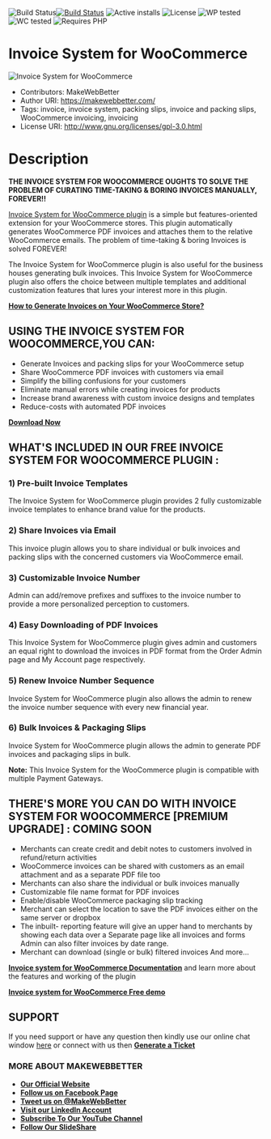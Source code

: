 ![Build Status](https://img.shields.io/travis/twbs/bootstrap/v4-dev.svg)[![Build Status](https://img.shields.io/travis/twbs/bootstrap/v4-dev.svg)](https://travis-ci.org/twbs/bootstrap) ![Active installs](https://img.shields.io/badge/Active-10%2B-brightgreen) ![License](https://img.shields.io/badge/License-GPLv3%20or%20later-yellowgreen) ![WP tested](https://img.shields.io/badge/WP%20tested-5.7-brightgreen) ![WC tested](https://img.shields.io/badge/WC%20tested-5.1-brightgreen) ![Requires PHP](https://img.shields.io/badge/Requires%20PHP-7.2-blue)
# Invoice System for WooCommerce
![Invoice System for WooCommerce](https://ps.w.org/invoice-system-for-woocommerce/assets/banner-772x250.png?rev=2504009)
* Contributors: MakeWebBetter
* Author URI: https://makewebbetter.com/
* Tags: invoice, invoice system, packing slips, invoice and packing slips, WooCommerce invoicing, invoicing
*  License URI: http://www.gnu.org/licenses/gpl-3.0.html

# Description
**THE INVOICE SYSTEM FOR WOOCOMMERCE OUGHTS TO SOLVE THE PROBLEM OF CURATING TIME-TAKING & BORING INVOICES MANUALLY, FOREVER!!**

[Invoice System for WooCommerce plugin](https://wordpress.org/plugins/invoice-system-for-woocommerce/) is a simple but features-oriented extension for your WooCommerce stores. This plugin automatically generates WooCommerce PDF invoices and attaches them to the relative WooCommerce emails. The problem of time-taking & boring Invoices is solved FOREVER!

The Invoice System for WooCommerce plugin is also useful for the business houses generating bulk invoices. This Invoice System for WooCommerce plugin also offers the choice between multiple templates and additional customization features that lures your interest more in this plugin.

[**How to Generate Invoices on Your WooCommerce Store?**](https://www.youtube.com/watch?v=n_ramvCpIy0)

## USING THE INVOICE SYSTEM FOR WOOCOMMERCE,YOU CAN:

* Generate Invoices and packing slips for your WooCommerce setup
* Share WooCommerce PDF invoices with customers via email
* Simplify the billing confusions for your customers 
* Eliminate manual errors while creating invoices for products
* Increase brand awareness with custom invoice designs and templates
* Reduce-costs with automated PDF invoices

[**Download Now**](https://wordpress.org/plugins/invoice-system-for-woocommerce/)


## WHAT'S INCLUDED IN OUR FREE INVOICE SYSTEM FOR WOOCOMMERCE PLUGIN : 

### 1) Pre-built Invoice Templates

The Invoice System for WooCommerce plugin provides 2 fully customizable invoice templates to enhance brand value for the products.

### 2) Share Invoices via Email

This invoice plugin allows you to share individual or bulk invoices and packing slips with the concerned customers via WooCommerce email.

### 3) Customizable Invoice Number

Admin can add/remove prefixes and suffixes to the invoice number to provide a more personalized perception to customers.

### 4) Easy Downloading of PDF Invoices

This Invoice System for WooCommerce plugin gives admin and customers an equal right to download the invoices in PDF format from the Order Admin page and My Account page respectively.

### 5) Renew Invoice Number Sequence

Invoice System for WooCommerce plugin also allows the admin to renew the invoice number sequence with every new financial year.

### 6) Bulk Invoices & Packaging Slips

Invoice System for WooCommerce plugin allows the admin to generate PDF invoices and packaging slips in bulk.

**Note:** This Invoice System for the WooCommerce plugin is compatible with multiple Payment Gateways.

## THERE'S MORE YOU CAN DO WITH INVOICE SYSTEM FOR WOOCOMMERCE [PREMIUM UPGRADE] : COMING SOON 

* Merchants can create credit and debit notes to customers involved in refund/return activities
* WooCommerce invoices can be shared with customers as an email attachment and as a separate PDF file too
* Merchants can also share the individual or bulk invoices manually
* Customizable file name format for PDF invoices
* Enable/disable WooCommerce packaging slip tracking
* Merchant can select the location to save the PDF invoices either on the same server or dropbox
* The inbuilt- reporting feature will give an upper hand to merchants by showing each data over a Separate page like all invoices and forms Admin 
   can also filter invoices by date range. 
* Merchant can download (single or bulk) filtered invoices
   And more…

[**Invoice system for WooCommerce Documentation**](https://docs.makewebbetter.com/invoice-system-for-woocommerce/?utm_source=MWB-invoice-git&utm_medium=MWB-git-Page&utm_campaign=MWB-doc) and learn more about the features and working of the plugin

[**Invoice system for WooCommerce Free demo**](https://demo.makewebbetter.com/invoice-system-for-woocommerce/?utm_source=MWB-invoice-git&utm_medium=MWB-git-Page&utm_campaign=MWB-free_demo)
## SUPPORT
If you need support or have any question then kindly use our online chat window [here](https://makewebbetter.com/?utm_source=MWB-invoice-git&utm_medium=MWB-git-Page&utm_campaign=MWB-support) or  connect with us then [**Generate a Ticket**](https://makewebbetter.com/submit-query/?utm_source=MWB-invoice-git&utm_medium=MWB-git-Page&utm_campaign=MWB-support)

### **MORE ABOUT MAKEWEBBETTER**

- [**Our Official Website**](https://makewebbetter.com/?utm_source=MWB-invoice-git&utm_medium=MWB-git-Page&utm_campaign=MWB-support)
- [**Follow us on Facebook Page**](https://www.facebook.com/makewebbetter)
- [**Tweet us on @MakeWebBetter**](https://twitter.com/makewebbetter)
- [**Visit our LinkedIn Account**](https://www.linkedin.com/company/makewebbetter)
- [**Subscribe To Our YouTube Channel**](https://www.youtube.com/channel/UC7nYNf0JETOwW3GOD_EW2Ag)
- [**Follow Our SlideShare**](https://www.slideshare.net/MakeWebBetter)



